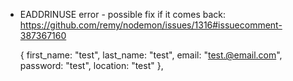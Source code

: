 -   EADDRINUSE error - possible fix if it comes back: https://github.com/remy/nodemon/issues/1316#issuecomment-387367160

    {
    first_name: "test",
    last_name: "test",
    email: "test.@email.com",
    password: "test",
    location: "test"
    },
